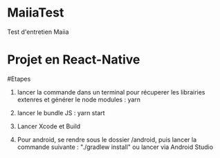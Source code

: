 # MaiiaTest
Test d'entretien Maiia

# Projet en React-Native

#Etapes 

1. lancer la commande dans un terminal pour récuperer les librairies extenres et générer le node modules : yarn
2. lancer le bundle JS : yarn start

3. Lancer Xcode et Build
4. Pour android, se rendre sous le dossier /android, puis lancer la commande suivante : "./gradlew install<Env>" ou lancer via Android Studio
